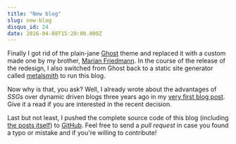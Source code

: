 ```yaml
---
title: "New blog"
slug: new-blog
disqus_id: 24
date: 2016-04-08T15:20:00.000Z
---
```


Finally I got rid of the plain-jane [Ghost](https://ghost.org) theme and replaced it with a custom made one by my brother, [Marian Friedmann](https://marianfriedmann.de). In the course of the release of the redesign, I also switched from Ghost back to a static site generator called [metalsmith]() to run this blog. 

Now why is that, you ask? Well, I already wrote about the advantages of *SSG*s over dynamic driven blogs three years ago in my [very first blog post](https://blog.frd.mn/welcome-to-ghost/). Give it a read if you are interested in the recent decision.

Last but not least, I pushed the complete source code of this blog (including [the posts itself](https://github.com/frdmn/blog.frd.mn/tree/master/src/posts)) to [GitHub](https://github.com/frdmn/blog.frd.mn). Feel free to send a *pull request* in case you found a typo or mistake and if you're willing to contribute!
